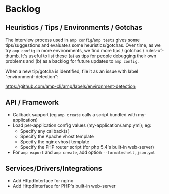 # Backlog

## Heuristics / Tips / Environments / Gotchas

The interview process used in `amp config`/`amp tests` gives some tips/suggestions and evaluates some heuristics/gotchas.  Over time, as we
try `amp config` in more environments, we find more tips / gotchas / rules-of-thumb.  It's useful to list these (a) as tips for people
debugging their own problems and (b) as a backlog for future updates to `amp config`.

When a new tip/gotcha is identified, file it as an issue with label "environment-detection":

https://github.com/amp-cli/amp/labels/environment-detection

## API / Framework

* Callback support (eg `amp create` calls a script bundled with my-application)
* Load per-application config values (my-application/.amp.yml); eg:
    * Specify any callback(s)
    * Specify the Apache vhost template
    * Specify the nginx vhost template
    * Specify the PHP router script (for php 5.4's built-in web-server)
* For `amp export` and `amp create`, add option `--format=shell,json,yml`

## Services/Drivers/Integrations

* Add HttpdInterface for nginx
* Add HttpdInterface for PHP's built-in web-server
